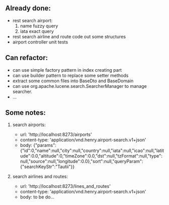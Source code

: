 ## Already done:
* rest search airport:
    1. name fuzzy query
    2. iata exact query
* rest search airline and route
    code out some structures
* airport controller unit tests

## Can refactor:
* can use simple factory pattern in index creating part
* can use builder pattern to replace some setter methods
* extract some common files into BaseDto and BaseDomain
* can use org.apache.lucene.search.SearcherManager to manage searcher.
* ...


## Some notes:
1. search airports:

    *   url: 'http://localhost:8273/airports'
    *   content-type: 'application/vnd.henry.airport-search.v1+json'
    *   body:
                {"params":{"id":0,"name":null,"city":null,"country":null,"iata":null,"icao":null,"latitude":0.0,"altitude":0,"timeZone":0.0,"dst":null,"tzFormat":null,"type":null,"source":null,"longitude":0.0},"sort":null,"queryParam":{"searchKeyStr":"Tautii"}}
            
2. search airlines and routes:
    *   url: 'http://localhost:8273/lines_and_routes'
    *   content-type: 'application/vnd.henry.airport-search.v1+json'
    *   body: to be do...